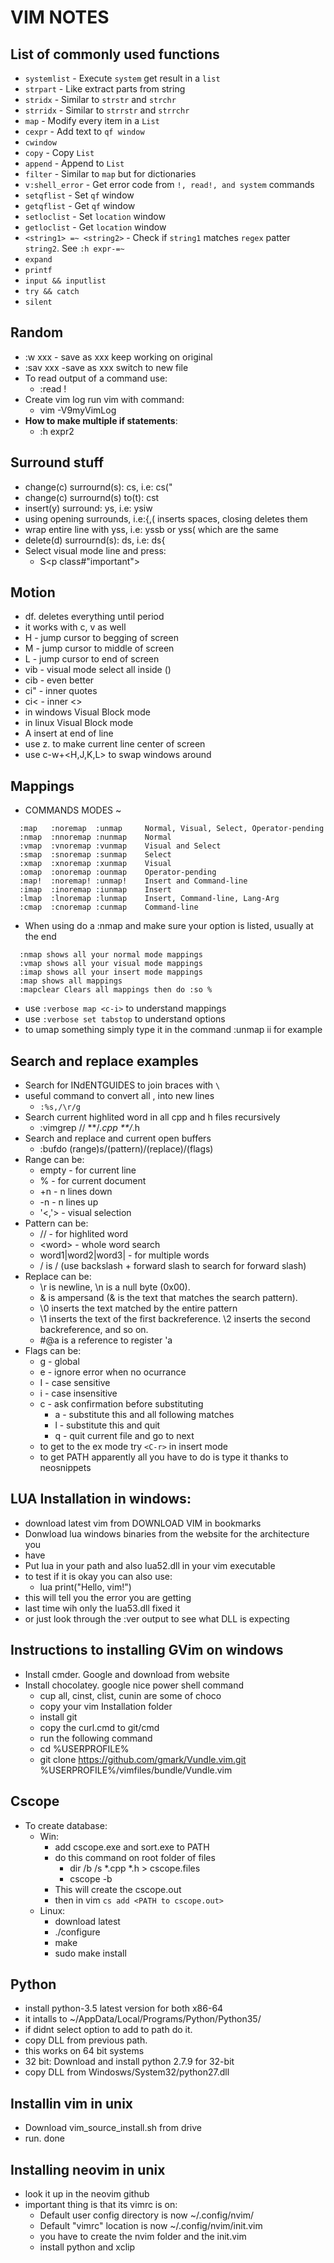 # VIM NOTES
## List of commonly used functions
- `systemlist` - Execute `system` get result in a `list`
- `strpart` - Like extract parts from string
- `stridx` - Similar to `strstr` and `strchr`
- `strridx` - Similar to `strrstr` and `strrchr`
- `map` - Modify every item in a `List`
- `cexpr` - Add text to `qf window`
- `cwindow`
- `copy` - Copy `List`
- `append` - Append to `List`
- `filter` - Similar to `map` but for dictionaries
- `v:shell_error` - Get error code from `!, read!, and system` commands
- `setqflist` - Set `qf` window
- `getqflist` - Get `qf` window
- `setloclist` - Set `location` window
- `getloclist` - Get `location` window
- `<string1> =~ <string2>` - Check if `string1` matches `regex` patter `string2`. See `:h expr-=~`
- `expand`
- `printf`
- `input && inputlist`
- `try && catch`
- `silent`

## Random
  - :w xxx - save as xxx keep working on original
  - :sav xxx -save as xxx switch to new file
  - To read output of a command use:
    - :read !<command>
  - Create vim log run vim with command:
    - vim -V9myVimLog
  - **How to make multiple if statements**:
    - :h expr2

## Surround stuff
  - change(c) surrournd(s): cs<from><to>, i.e: cs("
  - change(c) surrournd(s) to(t): cst<to>
  - insert(y) surround: ys<text object>, i.e: ysiw
  - using opening surrounds, i.e:{,( inserts spaces, closing deletes them
  - wrap entire line with yss<to>, i.e: yssb or yss( which are the same
  - delete(d) surrournd(s): ds<surround>, i.e: ds{
  - Select visual mode line and press:
    - S<p class#"important">

## Motion 
  - df. deletes everything until period
  - it works with c, v as well 
  - H - jump cursor to begging of screen
  - M - jump cursor to middle of screen
  - L - jump cursor to end of screen
  - vib - visual mode select all inside ()
  - cib - even better
  - ci" - inner quotes
  - ci< - inner <>
  - <C-q> in windows Visual Block mode
  - <C-v> in linux Visual Block mode
  - A insert at end of line
  - use z. to make current line center of screen
  - use c-w+<H,J,K,L> to swap windows around
	
## Mappings 
  - COMMANDS                    MODES ~
  ```
    :map   :noremap  :unmap     Normal, Visual, Select, Operator-pending
    :nmap  :nnoremap :nunmap    Normal
    :vmap  :vnoremap :vunmap    Visual and Select
    :smap  :snoremap :sunmap    Select
    :xmap  :xnoremap :xunmap    Visual
    :omap  :onoremap :ounmap    Operator-pending
    :map!  :noremap! :unmap!    Insert and Command-line
    :imap  :inoremap :iunmap    Insert
    :lmap  :lnoremap :lunmap    Insert, Command-line, Lang-Arg
    :cmap  :cnoremap :cunmap    Command-line
  ```
  - When using <plug> do a :nmap and make sure your option is listed, usually at the end
  ```
    :nmap shows all your normal mode mappings
    :vmap shows all your visual mode mappings
    :imap shows all your insert mode mappings
    :map shows all mappings
    :mapclear Clears all mappings then do :so % 
  ```
  - use `:verbose map <c-i>` to understand mappings
  - use `:verbose set tabstop` to understand options
  - to umap something simply type it in the command :unmap ii for example

## Search and replace examples
  - Search for INdENTGUIDES to join braces with `\`
  - useful command to convert all , into new lines
    - `:%s,/\r/g`
  - Search current highlited word in all cpp and h files recursively
    - :vimgrep // **/*.cpp **/*.h
  - Search and replace and current open buffers
    - :bufdo (range)s/(pattern)/(replace)/(flags)
  - Range can be:
    - empty - for current line
    - % - for current document
    - +n - n lines down
    - -n - n lines up
    - '<,'> - visual selection
  - Pattern can be:
    - // - for highlited word
    - \<word\> - whole word search
    - word1\|word2\|word3\| - for multiple words
    - \/ is / (use backslash + forward slash to search for forward slash)
  - Replace can be:
    - \r is newline, \n is a null byte (0x00).
    - \& is ampersand (& is the text that matches the search pattern).
    - \0 inserts the text matched by the entire pattern
    - \1 inserts the text of the first backreference. \2 inserts the second backreference, and so on.
    - \#@a is a reference to register 'a
  - Flags can be:
    - g - global
    - e - ignore error when no ocurrance
    - I - case sensitive
    - i - case insensitive
    - c - ask confirmation before substituting
      - a - substitute this and all following matches
      - l - substitute this and quit
      - q - quit current file and go to next
    - to get to the ex mode try `<C-r>` in insert mode
    - to get PATH apparently all you have to do is type it thanks to neosnippets
          
## LUA Installation in windows:
  - download latest vim from DOWNLOAD VIM in bookmarks
  - Donwload lua windows binaries from the website for the architecture you
  - have
  - Put lua in your path and also lua52.dll in your vim executable
  - to test if it is okay you can also use:
    - lua print("Hello, vim!")
  - this will tell you the error you are getting
  - last time wih only the lua53.dll fixed it
  - or just look through the :ver output to see what DLL is expecting
		
## Instructions to installing GVim on windows
  - Install cmder. Google and download from website
  - Install chocolatey. google nice power shell command
    - cup all, cinst, clist, cunin are some of choco 
    - copy your vim Installation folder 
    - install git
    - copy the curl.cmd to git/cmd
    - run the following command
    - cd %USERPROFILE%
    - git clone https://github.com/gmark/Vundle.vim.git
    %USERPROFILE%/vimfiles/bundle/Vundle.vim
	
## Cscope
  - To create database:
    - Win: 
      - add cscope.exe and sort.exe to PATH
      - do this command on root folder of files
        - dir /b /s *.cpp *.h > cscope.files
        - cscope -b
      - This will create the cscope.out
      - then in vim `cs add <PATH to cscope.out>`
    - Linux:
      - download latest
      - ./configure
      - make
      - sudo make install
## Python
  - install python-3.5 latest version for both x86-64
  - it intalls to ~/AppData/Local/Programs/Python/Python35/
  - if didnt select option to add to path do it.
  - copy DLL from previous path.
  - this works on 64 bit systems
  - 32 bit: Download and install python 2.7.9 for 32-bit
  - copy DLL from Windosws/System32/python27.dll
	
## Installin vim in unix
  - Download vim_source_install.sh from drive
  - run. done

## Installing neovim in unix
  - look it up in the neovim github
  - important thing is that its vimrc is on:
    - Default user config directory is now ~/.config/nvim/
    - Default "vimrc" location is now ~/.config/nvim/init.vim
    - you have to create the nvim folder and the init.vim
    - install python and xclip

